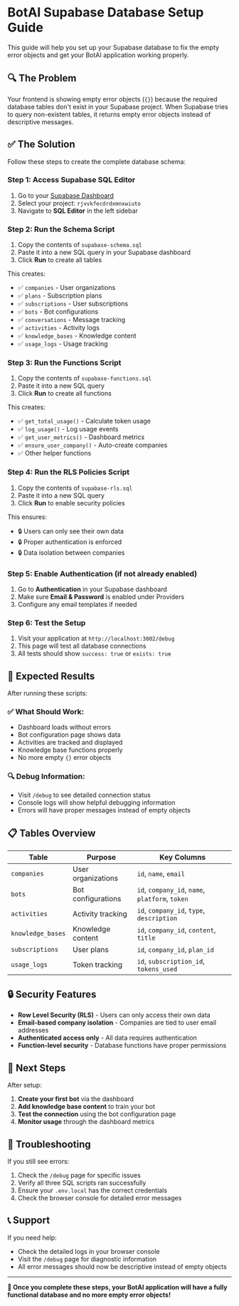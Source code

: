 # BotAI Supabase Database Setup Guide

This guide will help you set up your Supabase database to fix the empty error objects and get your BotAI application working properly.

## 🔍 The Problem

Your frontend is showing empty error objects (`{}`) because the required database tables don't exist in your Supabase project. When Supabase tries to query non-existent tables, it returns empty error objects instead of descriptive messages.

## ✅ The Solution

Follow these steps to create the complete database schema:

### Step 1: Access Supabase SQL Editor

1. Go to your [Supabase Dashboard](https://supabase.com/dashboard)
2. Select your project: `rjvvkfecdrdxmnxwiuto`
3. Navigate to **SQL Editor** in the left sidebar

### Step 2: Run the Schema Script

1. Copy the contents of `supabase-schema.sql`
2. Paste it into a new SQL query in your Supabase dashboard
3. Click **Run** to create all tables

This creates:
- ✅ `companies` - User organizations
- ✅ `plans` - Subscription plans
- ✅ `subscriptions` - User subscriptions
- ✅ `bots` - Bot configurations
- ✅ `conversations` - Message tracking
- ✅ `activities` - Activity logs
- ✅ `knowledge_bases` - Knowledge content
- ✅ `usage_logs` - Usage tracking

### Step 3: Run the Functions Script

1. Copy the contents of `supabase-functions.sql`
2. Paste it into a new SQL query
3. Click **Run** to create all functions

This creates:
- ✅ `get_total_usage()` - Calculate token usage
- ✅ `log_usage()` - Log usage events
- ✅ `get_user_metrics()` - Dashboard metrics
- ✅ `ensure_user_company()` - Auto-create companies
- ✅ Other helper functions

### Step 4: Run the RLS Policies Script

1. Copy the contents of `supabase-rls.sql`
2. Paste it into a new SQL query
3. Click **Run** to enable security policies

This ensures:
- 🔒 Users can only see their own data
- 🔒 Proper authentication is enforced
- 🔒 Data isolation between companies

### Step 5: Enable Authentication (if not already enabled)

1. Go to **Authentication** in your Supabase dashboard
2. Make sure **Email & Password** is enabled under Providers
3. Configure any email templates if needed

### Step 6: Test the Setup

1. Visit your application at `http://localhost:3002/debug`
2. This page will test all database connections
3. All tests should show `success: true` or `exists: true`

## 🎯 Expected Results

After running these scripts:

### ✅ What Should Work:
- Dashboard loads without errors
- Bot configuration page shows data
- Activities are tracked and displayed
- Knowledge base functions properly
- No more empty `{}` error objects

### 🔍 Debug Information:
- Visit `/debug` to see detailed connection status
- Console logs will show helpful debugging information
- Errors will have proper messages instead of empty objects

## 📋 Tables Overview

| Table | Purpose | Key Columns |
|-------|---------|-------------|
| `companies` | User organizations | `id`, `name`, `email` |
| `bots` | Bot configurations | `id`, `company_id`, `name`, `platform`, `token` |
| `activities` | Activity tracking | `id`, `company_id`, `type`, `description` |
| `knowledge_bases` | Knowledge content | `id`, `company_id`, `content`, `title` |
| `subscriptions` | User plans | `id`, `company_id`, `plan_id` |
| `usage_logs` | Token tracking | `id`, `subscription_id`, `tokens_used` |

## 🔒 Security Features

- **Row Level Security (RLS)** - Users can only access their own data
- **Email-based company isolation** - Companies are tied to user email addresses
- **Authenticated access only** - All data requires authentication
- **Function-level security** - Database functions have proper permissions

## 🚀 Next Steps

After setup:

1. **Create your first bot** via the dashboard
2. **Add knowledge base content** to train your bot
3. **Test the connection** using the bot configuration page
4. **Monitor usage** through the dashboard metrics

## 🔧 Troubleshooting

If you still see errors:

1. Check the `/debug` page for specific issues
2. Verify all three SQL scripts ran successfully
3. Ensure your `.env.local` has the correct credentials
4. Check the browser console for detailed error messages

## 📞 Support

If you need help:
- Check the detailed logs in your browser console
- Visit the `/debug` page for diagnostic information
- All error messages should now be descriptive instead of empty objects

---

**🎉 Once you complete these steps, your BotAI application will have a fully functional database and no more empty error objects!**